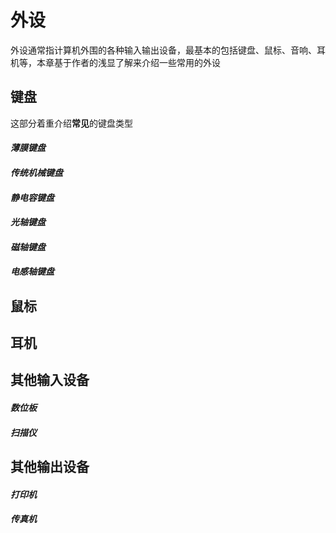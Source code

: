 # **外设**

外设通常指计算机外围的各种输入输出设备，最基本的包括键盘、鼠标、音响、耳机等，本章基于作者的浅显了解来介绍一些常用的外设

## 键盘

这部分着重介绍**常见**的键盘类型

#### *薄膜键盘*

#### *传统机械键盘*

#### *静电容键盘*

#### *光轴键盘*

#### *磁轴键盘*

#### *电感轴键盘*

## 鼠标

## 耳机

## 其他输入设备

#### *数位板*

#### *扫描仪*

## 其他输出设备

#### *打印机*

#### *传真机*
